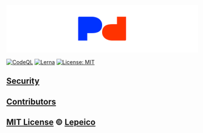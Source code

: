 ![Logo of lepeico/p2p](../assets/logo.png)

[![CodeQL](https://github.com/lepeico/p2p/actions/workflows/codeql-analysis.yml/badge.svg)](https://github.com/lepeico/p2p/actions/workflows/codeql-analysis.yml)
[![Lerna](https://img.shields.io/badge/maintained%20with-lerna-cc00ff.svg)](https://lerna.js.org/)
[![License: MIT](https://badgen.net/badge/license/MIT/blue)](https://opensource.org/licenses/MIT)

## [Security](SECURITY.md)

## [Contributors](CONTRIBUTORS.md)

## [MIT License](../LICENSE) © [Lepeico](https://github.com/lepeico)
